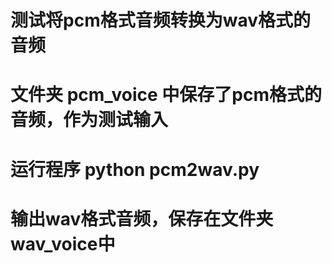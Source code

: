 # 测试将pcm格式音频转换为wav格式的音频

# 文件夹 pcm_voice 中保存了pcm格式的音频，作为测试输入

# 运行程序 python pcm2wav.py

# 输出wav格式音频，保存在文件夹wav_voice中